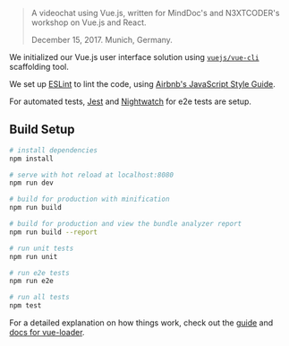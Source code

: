 > A videochat using Vue.js, written for MindDoc's and N3XTCODER's workshop on Vue.js and React.
>
> December 15, 2017.
> Munich, Germany.

We initialized our Vue.js user interface solution using [`vuejs/vue-cli`](https://github.com/vuejs/vue-cli) scaffolding tool.

We set up [ESLint](https://eslint.org/) to lint the code, using [Airbnb's JavaScript Style Guide](https://github.com/airbnb/javascript).

For automated tests, [Jest](https://facebook.github.io/jest/) and [Nightwatch](http://nightwatchjs.org/) for e2e tests are setup.


## Build Setup

``` bash
# install dependencies
npm install

# serve with hot reload at localhost:8080
npm run dev

# build for production with minification
npm run build

# build for production and view the bundle analyzer report
npm run build --report

# run unit tests
npm run unit

# run e2e tests
npm run e2e

# run all tests
npm test
```

For a detailed explanation on how things work, check out the [guide](http://vuejs-templates.github.io/webpack/) and [docs for vue-loader](http://vuejs.github.io/vue-loader).
